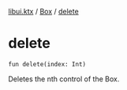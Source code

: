 [libui.ktx](../README.md) / [Box](README.md) / [delete](delete.md)

# delete

`fun delete(index: Int)`

Deletes the nth control of the Box.

